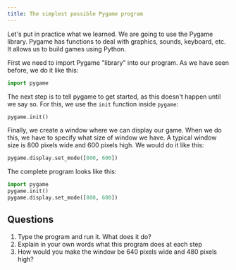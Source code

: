 ```yaml
---
title: The simplest possible Pygame program
---
```


Let's put in practice what we learned. We are going to use the Pygame library. Pygame has functions to deal with graphics, sounds, keyboard, etc. It allows us to build games using Python.

First we need to import Pygame "library" into our program. As we have seen before, we do it like this:

```python
import pygame
```

The next step is to tell pygame to get started, as this doesn't happen until we say so. For this, we use the `init` function inside `pygame`:

```python
pygame.init()
```

Finally, we create a window where we can display our game. When we do this, we have to specify what size of window we have. A typical window size is 800 pixels wide and 600 pixels high. We would do it like this:

```python
pygame.display.set_mode([800, 600])
```

The complete program looks like this:

```python
import pygame
pygame.init()
pygame.display.set_mode([800, 600])
```

## Questions

1. Type the program and run it. What does it do?
1. Explain in your own words what this program does at each step
1. How would you make the window be 640 pixels wide and 480 pixels high?
